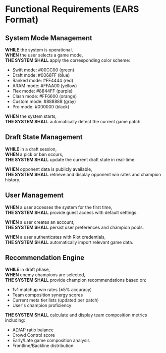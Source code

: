 # Functional Requirements (EARS Format)

## System Mode Management

**WHILE** the system is operational,  
**WHEN** the user selects a game mode,  
**THE SYSTEM SHALL** apply the corresponding color scheme:

- Swift mode: #00CC00 (green)
- Draft mode: #0066FF (blue)
- Ranked mode: #FF4444 (red)
- ARAM mode: #FFAA00 (yellow)
- Flex mode: #8844FF (purple)
- Clash mode: #FF6600 (orange)
- Custom mode: #888888 (gray)
- Pro mode: #000000 (black)

**WHEN** the system starts,  
**THE SYSTEM SHALL** automatically detect the current game patch.

## Draft State Management

**WHILE** in a draft session,  
**WHEN** a pick or ban occurs,  
**THE SYSTEM SHALL** update the current draft state in real-time.

**WHEN** opponent data is publicly available,  
**THE SYSTEM SHALL** retrieve and display opponent win rates and champion history.

## User Management

**WHEN** a user accesses the system for the first time,  
**THE SYSTEM SHALL** provide guest access with default settings.

**WHEN** a user creates an account,  
**THE SYSTEM SHALL** persist user preferences and champion pools.

**WHEN** a user authenticates with Riot credentials,  
**THE SYSTEM SHALL** automatically import relevant game data.

## Recommendation Engine

**WHILE** in draft phase,  
**WHEN** enemy champions are selected,  
**THE SYSTEM SHALL** provide champion recommendations based on:

- 1v1 matchup win rates (±5% accuracy)
- Team composition synergy scores
- Current meta tier lists (updated per patch)
- User's champion proficiency

**THE SYSTEM SHALL** calculate and display team composition metrics including:

- AD/AP ratio balance
- Crowd Control score
- Early/Late game composition analysis
- Frontline/Backline distribution

